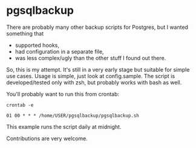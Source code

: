 # pgsqlbackup

There are probably many other backup scripts for Postgres, but I
wanted something that

  * supported hooks,
  * had configuration in a separate file,
  * was less complex/ugly than the other stuff I found out there.

So, this is my attempt. It's still in a very early stage but suitable
for simple use cases. Usage is simple, just look at config.sample.
The script is developed/tested only with zsh, but probably works with
bash as well.

You'll probably want to run this from crontab:

    crontab -e

    01 00 * * * /home/USER/pgsqlbackup/pgsqlbackup.sh

This example runs the script daily at midnight.

Contributions are very welcome.

